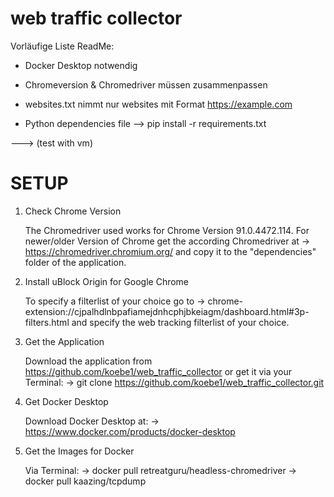 # web traffic collector

Vorläufige Liste ReadMe:

- Docker Desktop notwendig

- Chromeversion & Chromedriver müssen zusammenpassen

- websites.txt nimmt nur websites mit Format https://example.com

- Python dependencies file --> pip install -r requirements.txt

---> (test with vm)

# SETUP

1. Check Chrome Version

   The Chromedriver used works for Chrome Version 91.0.4472.114.
   For newer/older Version of Chrome get the according Chromedriver at
   -> https://chromedriver.chromium.org/ and copy it to the "dependencies" folder of the application.

2. Install uBlock Origin for Google Chrome

   To specify a filterlist of your choice go to
   -> chrome-extension://cjpalhdlnbpafiamejdnhcphjbkeiagm/dashboard.html#3p-filters.html and specify the web tracking filterlist of your choice.

3. Get the Application

   Download the application from https://github.com/koebe1/web_traffic_collector or get it via your Terminal:
   -> git clone https://github.com/koebe1/web_traffic_collector.git

4. Get Docker Desktop

   Download Docker Desktop at:
   -> https://www.docker.com/products/docker-desktop

5. Get the Images for Docker

   Via Terminal:
   -> docker pull retreatguru/headless-chromedriver
   -> docker pull kaazing/tcpdump
